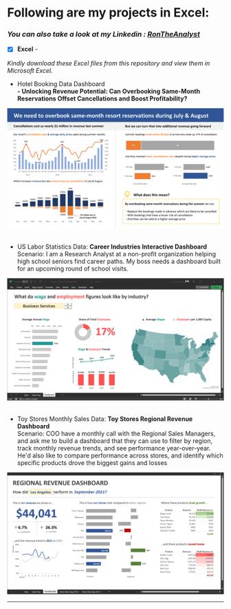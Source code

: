 # Following are my projects in Excel: <br />
### *You can also take a look at my Linkedin : [RonTheAnalyst](https://www.linkedin.com/in/ronfam/)* <br />

- [x] **Excel** - 

*Kindly download these Excel files from this repository and view them in Microsoft Excel.*

- Hotel Booking Data Dashboard <br />
**- Unlocking Revenue Potential: Can Overbooking Same-Month Reservations Offset Cancellations and Boost Profitability?** <br />

![Dashboard](Visuals/Hotel_Booking_Dashboard.png)
 <br />
 <br />
- US Labor Statistics Data: **Career Industries Interactive Dashboard** <br />
Scenario: I am a Research Analyst at a non-profit organization helping high school seniors find career paths. My boss needs a dashboard built for an upcoming round of school visits. <br />

![Dashboard](Visuals/Careers_Dashboard.png)
 <br />
 <br />
- Toy Stores Monthly Sales Data: **Toy Stores Regional Revenue Dashboard** <br />
Scenario: COO have a monthly call with the Regional Sales Managers, and ask me to build a dashboard that they can use to filter by region, track monthly revenue trends, and see performance year-over-year. He'd also like to compare performance across stores, and identify which specific products drove the biggest gains and losses <br />

![Dashboard](Visuals/ToyStores_Regional_Revenue_Dashboard.png)


--------------------------------------------------------------------------------------------------------------------------------------------------------------------------------
